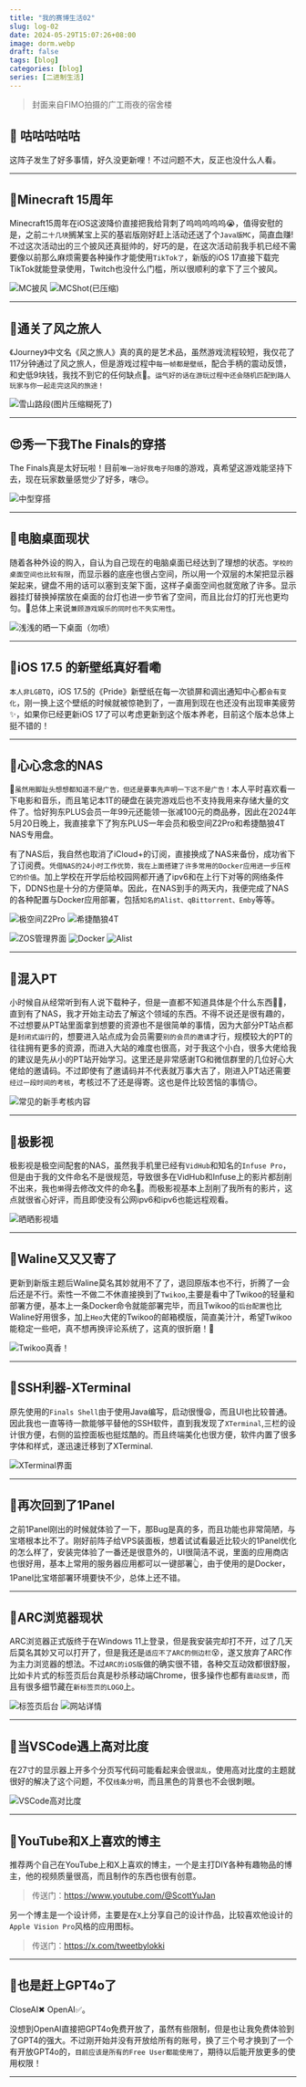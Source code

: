 ```yaml
---
title: "我的赛博生活02"
slug: log-02
date: 2024-05-29T15:07:26+08:00
image: dorm.webp
draft: false
tags: [blog]
categories: [blog]
series: [二进制生活]
---
```


> 封面来自FIMO拍摄的广工雨夜的宿舍楼

## 🦖 咕咕咕咕咕

这阵子发生了好多事情，好久没更新哩！不过问题不大，反正也没什么人看。

---

## 🎂Minecraft 15周年

Minecraft15周年在iOS这波降价直接把我给背刺了呜呜呜呜呜😭，值得安慰的是，之前`二十几块`搁某宝上买的基岩版刚好赶上活动还送了个`Java版MC`，简直血赚!不过这次活动出的三个披风还真挺帅的，好巧的是，在这次活动前我手机已经不需要像以前那么麻烦需要各种操作才能使用`TikTok了`，新版的iOS 17直接下载完TikTok就能登录使用，Twitch也没什么门槛，所以很顺利的拿下了三个披风。

![MC披风](mccape.png)
![MCShot(已压缩)](mcshot.jpg)


---

## 🎉通关了风之旅人

《Journey》中文名《风之旅人》真的真的是艺术品，虽然游戏流程较短，我仅花了117分钟通过了风之旅人，但是游戏过程中`每一帧都是壁纸`，配合手柄的震动反馈，和史低9块钱，我找不到它的任何缺点🥳。`运气好的话在游玩过程中还会随机匹配到路人玩家与你一起走完这风的旅途！`

![雪山路段(图片压缩糊死了)](journey.webp)

---

## 😍秀一下我The Finals的穿搭

The Finals真是太好玩啦！目前`唯一治好我电子阳痿`的游戏，真希望这游戏能坚持下去，现在玩家数量感觉少了好多，嗐😔。

![中型穿搭](tf.jpg)

---

## 🤖电脑桌面现状 

随着各种外设的购入，自认为自己现在的电脑桌面已经达到了理想的状态。`学校的桌面空间也比较有限`，而显示器的底座也很占空间，所以用一个双层的木架把显示器架起来，键盘不用的话可以塞到支架下面，这样子桌面空间也就宽敞了许多。显示器挂灯替换掉摆放在桌面的台灯也进一步节省了空间，而且比台灯的打光也更均匀。🤔总体上来说`兼顾游戏娱乐的同时也不失实用性`。

![浅浅的晒一下桌面（勿喷）](desktop.webp)

---

## 🌈iOS 17.5 的新壁纸真好看嘞

`本人非LGBTQ`，iOS 17.5的《Pride》新壁纸在每一次锁屏和调出通知中心都`会有变化`，刚一换上这个壁纸的时候就被惊艳到了，一直用到现在也还没有出现审美疲劳✨，如果你已经更新iOS 17了可以考虑更新到这个版本养老，目前这个版本总体上挺不错的！

---

##  💾心心念念的NAS

📢`虽然用脚趾头想想都知道不是广告，但还是要事先声明一下这不是广告！`本人平时喜欢看一下电影和音乐，而且笔记本1T的硬盘在装完游戏后也不支持我用来存储大量的文件了。恰好狗东PLUS会员一年99元还能领一张减100元的商品券，因此在2024年5月20日晚上，我直接拿下了狗东PLUS一年会员和极空间Z2Pro和希捷酷狼4T NAS专用盘。

有了NAS后，我自然也取消了iCloud+的订阅，直接换成了NAS来备份，成功省下了订阅费。`凭借NAS的24小时工作优势，我在上面搭建了许多常用的Docker应用进一步压榨它的价值`。加上学校在开学后给校园网都开通了ipv6和在上行下对等的网络条件下，DDNS也是十分的方便简单。因此，在NAS到手的两天内，我便完成了NAS的各种配置与Docker应用部署，包括`知名的Alist、qBittorrent、Emby`等等。

![极空间Z2Pro](nas.webp)
![希捷酷狼4T](xijie.webp)

![ZOS管理界面](zosadmin.webp)
![Docker](docker.webp)
![Alist](alist.webp)

---

## 💊混入PT

小时候自从经常听到有人说下载种子，但是一直都不知道具体是个什么东西😵‍💫，直到有了NAS，我才开始主动去了解这个领域的东西。不得不说还是很有趣的，不过想要从PT站里面拿到想要的资源也不是很简单的事情，因为大部分PT站点都是`封闭式运行`的，想要进入站点成为会员需要`别的会员的邀请`才行，规模较大的PT的往往拥有更多的资源，而进入大站的难度也很高，对于我这个小白，很多大佬给我的建议是先从小的PT站开始学习。这里还是非常感谢TG和微信群里的几位好心大佬给的邀请码。不过即使有了邀请码并不代表就万事大吉了，刚进入PT站还需要`经过一段时间的考核`，考核过不了还是得寄。这也是件比较苦恼的事情😔。

![常见的新手考核内容](pt.png)

---

## 📼极影视

极影视是极空间配套的NAS，虽然我手机里已经有`VidHub`和知名的`Infuse Pro`，但是由于我的文件命名不是很规范，导致很多在VidHub和Infuse上的影片都刮削不出来，我也`懒`得去修改文件的命名🤪。而极影视基本上刮削了我所有的影片，这点就很省心好评，而且即使没有公网ipv6和ipv6也能远程观看。

![晒晒影视墙](zfilm.webp)



---

## 📝Waline又又又寄了

更新到新版主题后Waline莫名其妙就用不了了，退回原版本也不行，折腾了一会后还是不行。索性一不做二不休直接换到了`Twikoo`,主要是看中了Twikoo的轻量和部署方便，基本上一条Docker命令就能部署完毕，而且Twikoo的`后台配置`也比Waline好用很多，加上`Heo`大佬的Twikoo的邮箱模版，简直美汁汁，希望Twikoo能稳定一些吧，真不想再换评论系统了，这真的很折磨！🤬

![Twikoo真香！](twikoo.png)

---

## 🔗SSH利器-XTerminal

原先使用的`Finals Shell`由于使用Java编写，启动很慢😩，而且UI也比较普通。因此我也一直等待一款能够平替他的SSH软件，直到我发现了`XTerminal`,三栏的设计很方便，右侧的监控面板也挺炫酷的。而且终端美化也很方便，软件内置了很多字体和样式，遂迅速迁移到了XTerminal.

![XTerminal界面](XTerminal.png)

---

## 🛟再次回到了1Panel

之前1Panel刚出的时候就体验了一下，那Bug是真的多，而且功能也非常简陋，与宝塔根本比不了。刚好前阵子给VPS装面板，想着试试看最近比较火的1Panel优化的怎么样了，安装完体验了一番还是很意外的，UI很简洁不说，里面的应用商店也很好用，基本上常用的服务器应用都可以一键部署👆，由于使用的是Docker，1Panel比宝塔部署环境要快不少，总体上还不错。

---

## 🎈ARC浏览器现状

ARC浏览器正式版终于在Windows 11上登录，但是我安装完却打不开，过了几天后莫名其妙又可以打开了，但是我还是`适应不了ARC的侧边栏`😵，遂又放弃了ARC作为主力浏览器的想法。不过`ARC的iOS版`做的确实很不错，各种交互动效都很舒服，比如卡片式的标签页后台真是秒杀移动端Chrome，很多操作也都有`震动反馈`，而且有很多细节藏在`新标签页的LOGO`上。

![标签页后台](arciostag.jpg)
![网站详情](arciossite.jpg)

---

## 🔮当VSCode遇上高对比度

在27寸的显示器上开多个分页写代码可能看起来会很`混乱`，使用高对比度的主题就很好的解决了这个问题，不仅`线条分明`，而且黑色的背景也不会很刺眼。

![VSCode高对比度](vscode.png)

---

## 🍭YouTube和X上喜欢的博主

推荐两个自己在YouTube上和X上喜欢的博主，一个是主打DIY各种有趣物品的博主，他的视频质量很高，而且制作的东西也很有创意。

> 传送门：https://www.youtube.com/@ScottYuJan

另一个博主是一个设计师，主要是在`X`上分享自己的设计作品，比较喜欢他设计的`Apple Vision Pro`风格的应用图标。

> 传送门：https://x.com/tweetbylokki

---

## 👻也是赶上GPT4o了

CloseAI✖    OpenAI✅。

没想到OpenAI直接把GPT4o免费开放了，虽然有些限制，但是也让我免费体验到了GPT4的强大。不过刚开始并没有开放给所有的账号，换了三个号才换到了一个有开放GPT4o的，`目前应该是所有的Free User都能使用了`，期待以后能开放更多的使用权限！

---







